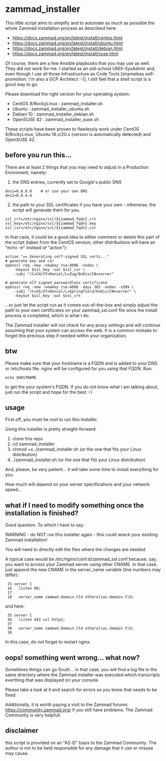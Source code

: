 # zammad_installer
This little script aims to simplify and to automate as much as possible the whole Zammad installation process as described here:
* https://docs.zammad.org/en/latest/install/centos.html
* https://docs.zammad.org/en/latest/install/ubuntu.html
* https://docs.zammad.org/en/latest/install/debian.html
* https://docs.zammad.org/en/latest/install/suse.html

Of course, there are a few Ansible playbooks that you may use as well. They did not work for me. I started as an old-school UNIX-SysAdmin and, even though I use all those Infrastructure as Code Tools [shameless self-promotion: I'm also a GCP Architect :-)], I still feel that a shell script is a good way to go.

Please download the right version for your operating system:
* CentOS 8/RockyLinux      : zammad_installer.sh
* Ubuntu        : zammad_installer_ubuntu.sh
* Debian 10	: zammad_installer_debian.sh
* OpenSUSE 42   : zammad_installer_suse.sh

These scripts have been proven to flawlessly work under CentOS 8/RockyLinux, Ubuntu 18.x/20.x (version is automatically detected) and OpenSUSE 42.

## before you run this...
There are at least 2 things that you may need to adjust in a Production Enviroment, namely:

1. the DNS entries, currently set to Google's public DNS
```
dns1=8.8.8.8    # or use your own DNS
dns2=8.8.4.4
``` 
2. the path to your SSL certificates if you have your own - otherwise, the script will generate them for you.
```
ssl_crt=/etc/nginx/ssl/${zammad_fqdn}.crt
ssl_key=/etc/nginx/ssl/${zammad_fqdn}.key
ssl_csr=/etc/nginx/ssl/${zammad_fqdn}.csr
``` 

In that case, it could be a good idea to either comment or delete this part of the script (taken from the CentOS version; other distributions will have an "echo -e" instead of "action"):
``` 
action "== Generating self-signed SSL certs..."
# generate key and csr 
openssl req -new -newkey rsa:4096 -nodes \
    -keyout $ssl_key -out $ssl_csr \
    -subj "/C=CH/ST=Denial/L=Zug/O=Dis/CN=server"

# generate elf signed passwordless certificate 
openssl req -new -newkey rsa:4096 -days 365 -nodes -x509 \
    -subj "/C=US/ST=Denial/L=Springfield/O=Dis/CN=server" \
    -keyout $ssl_key -out $ssl_crt

```
...or just let the script run as it comes out-of-the-box and simply adjust the path to your own certificates on your zammad_ssl.conf file once the install process is completed, which is what I do.

The Zammad installer will not check for any proxy settings and will continue assuming that your system can access the web. It is a common mistake to forget this previous step if needed within your organization.

## btw
Please make sure that your hostname is a FQDN and is added to your DNS or /etc/hosts file.
nginx will be configured for you using that FQDN.
Run:
``` 
echo $HOSTNAME
``` 
to get the your system's FQDN.
If you do not know what I am talking about, just run the script and hope for the best :-)

## usage
First off, you must be root to run this installer.

Using this installer is pretty straight-forward:
1. clone this repo
2. cd zammad_installer
3. chmod +x ./zammad_installer.sh (or the one that fits your Linux distribution)
4. ./zammad_installer.sh (or the one that fits your Linux distribution)

And, please, be very patient... it will take some time to install everything for you.

How much will depend on your server specifications and your network speed...

## what if I need to modify something once the installation is finished?
Good question. To which I have to say:

WARNING - do NOT run this installer again - this could wreck your existing Zammad installation!

You will need to directly edit the files where the changes are needed. 

A typical case would be /etc/nginx/conf.d/zammad_ssl.conf because, say, you want to access your Zammad server using other CNAME. In that case, just append the new CNAME in the server_name variable (line numbers may differ):

```
 15 server {
 16   listen 80;
 17 
 18   server_name zammad.domain.tld otheralias.domain.tld;

```

and here:
```
 35 server {
 36   listen 443 ssl http2;
 37 
 38   server_name zammad.domain.tld otheralias.domain.tld;
 39 

```
In this case, do not forget to restart nginx.

## oops! something went wrong... what now?
Sometimes things can go South... in that case, you will find a log file in the same directory where the Zammad installer was executed which transcripts everthing that was displayed on your console.

Please take a look at it and search for errors so you know that needs to be fixed.

Additionally, it is worth paying a visit to the Zammad forums: https://community.zammad.org/ if you still have problems.
The Zammad Community is very helpfull. 

## disclaimer
this script is provided on an "AS IS" basis to the Zammad Community. 
The author is not to be held responsible for any damage that it use or misuse may cause.


